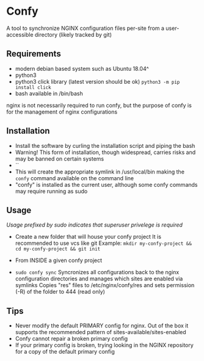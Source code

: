 # Confy

A tool to synchronize NGINX configuration files per-site from a user-accessible directory (likely tracked by git)

## Requirements
- modern debian based system such as Ubuntu 18.04^
- python3
- python3 click library (latest version should be ok)
  `python3 -m pip install click`
- bash available in /bin/bash

nginx is not necessarily required to run confy, but the purpose of confy is for the management of nginx configurations

## Installation
- Install the software by curling the installation script and piping the bash
- Warning! This form of installation, though widespread, carries risks and may be banned on certain systems
- ``
- This will create the appropriate symlink in /usr/local/bin making the `confy` command available on the command line
- "confy" is installed as the current user, although some confy commands may require running as sudo



## Usage

*Usage prefixed by sudo indicates that superuser privelege is required*


- Create a new folder that will house your confy project
  It is recommended to use vcs like git
  Example:
  `mkdir my-confy-project && cd my-confy-project && git init`

- From INSIDE a given confy project

- `sudo confy sync`
   Syncronizes all configurations back to the nginx configuration directories and manages which sites are enabled via symlinks
   Copies "res" files to /etc/nginx/confy/res and sets permission (-R) of the folder to 444 (read only) 

## Tips

- Never modify the default PRIMARY config for nginx. Out of the box it supports the recommended pattern of sites-available/sites-enabled
- Confy cannot repair a broken primary config
- If your primary config is broken, trying looking in the NGINX repository for a copy of the default primary config